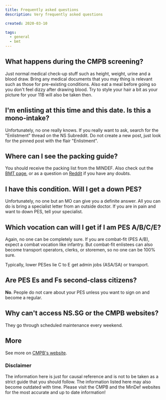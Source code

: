 ```yaml
---
title: Frequently asked questions
description: Very frequently asked questions

created: 2020-03-10

tags:
  - general
  - bmt
---
```


## What happens during the CMPB screening?
Just normal medical check-up stuff such as height, weight, urine and a blood draw. Bring any medical documents that you may thing is relevant such as those for pre-existing conditions. Also eat a meal before going so you don't feel dizzy after drawing blood. Try to style your hair a bit as your picture for your 11B will also be taken then.

## I'm enlisting at this time and this date. Is this a mono-intake?
Unfortunately, no one really knows. If you really want to ask, search for the "Enlistment" thread on the NS Subreddit. Do not create a new post, just look for the pinned post with the flair "Enlistment".

## Where can I see the packing guide?
You should receive the packing list from the MINDEF. Also check out the [BMT page](/basic-military-training), or as a question on [Reddit](https://www.reddit.com/r/NationalServiceSG) if you have any doubts.

## I have this condition. Will I get a down PES?
Unfortunately, no one but an MO can give you a definite answer. All you can do is bring a specialist letter from an outside doctor. If you are in pain and want to down PES, tell your specialist.

## Which vocation can will I get if I am PES A/B/C/E?
Again, no one can be completely sure. If you are combat-fit (PES A/B), expect a combat vocation like infantry. But combat-fit enlistees can also become transport operators, clerks, or storemen, so no one can be 100% sure.

Typically, lower PESes lie C to E get admin jobs (ASA/SA) or transport.

## Are PES Es and Fs second-class citizens?
**No**. People do not care about your PES unless you want to sign on and become a regular.

## Why can't access NS.SG or the CMPB websites?
They go through scheduled maintenance every weekend.

## More
See more on [CMPB's website](https://www.google.com/search?q=national+service+singapore+faq&oq=national+service+singapore+faq&aqs=chrome..69i57j0l2.4066j0j1&sourceid=chrome&ie=UTF-8).

### Disclaimer
The information here is just for causal reference and is not to be taken as a strict guide that you should follow. The information listed here may also become outdated with time. Please visit the CMPB and the MinDef websites for the most accurate and up to date information!